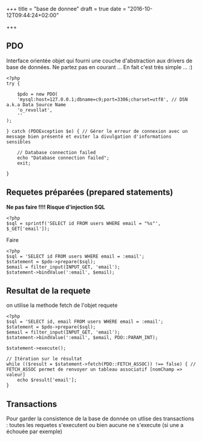 +++
title = "base de donnee"
draft = true
date = "2016-10-12T09:44:24+02:00"

+++

## PDO

Interface orientée objet qui fourni une couche d'abstraction aux drivers de base de données.
Ne partez pas en courant ... En fait c'est très simple ... :)

```
<?php
try {

    $pdo = new PDO(
    'mysql:host=127.0.0.1;dbname=c9;port=3306;charset=utf8', // DSN a.k.a Data Source Name
    'o_revollat',
    ''
);

} catch (PDOException $e) { // Gérer le erreur de connexion avec un message bien présenté et eviter la divulgation d'informations sensibles

    // Database connection failed
    echo "Database connection failed";
    exit;

}
```

## Requetes préparées (prepared statements)

**Ne pas faire !!!! Risque d'injection SQL**

```
<?php
$sql = sprintf('SELECT id FROM users WHERE email = "%s"', $_GET['email']);
```

Faire

```
<?php
$sql = 'SELECT id FROM users WHERE email = :email';
$statement = $pdo->prepare($sql);
$email = filter_input(INPUT_GET, 'email');
$statement->bindValue(':email', $email);
```

## Resultat de la requete

on utilise la methode fetch de l'objet requete

```
<?php
$sql = 'SELECT id, email FROM users WHERE email = :email';
$statement = $pdo->prepare($sql);
$email = filter_input(INPUT_GET, 'email');
$statement->bindValue(':email', $email, PDO::PARAM_INT);

$statement->execute();

// Itération sur le résultat
while (($result = $statement->fetch(PDO::FETCH_ASSOC)) !== false) { // FETCH_ASSOC permet de renvoyer un tableau associatif [nomChamp => valeur]
    echo $result['email'];
}

```

## Transactions

Pour garder la consistence de la base de donnée on utlise des transactions : toutes les requetes s'executent ou bien aucune ne s'execute (si une a échouée par exemple)
